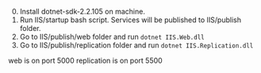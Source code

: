 0. Install dotnet-sdk-2.2.105 on machine.
1. Run IIS/startup bash script. Services will be published to IIS/publish folder.
2. Go to IIS/publish/web folder and run `dotnet IIS.Web.dll`
3. Go to IIS/publish/replication folder and run `dotnet IIS.Replication.dll`

web is on port 5000
replication is on port 5500